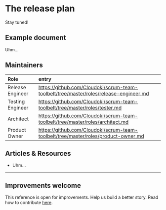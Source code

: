 # The release plan

Stay tuned!

## Example document

Uhm...

## Maintainers

Role | entry
:---|:---
Release Engineer | https://github.com/Cloudoki/scrum-team-toolbelt/tree/master/roles/release-engineer.md
Testing Engineer | https://github.com/Cloudoki/scrum-team-toolbelt/tree/master/roles/tester.md
Architect | https://github.com/Cloudoki/scrum-team-toolbelt/tree/master/roles/architect.md
Product Owner | https://github.com/Cloudoki/scrum-team-toolbelt/tree/master/roles/product-owner.md

## Articles & Resources

* Uhm...

---
## Improvements welcome

This reference is open for improvements. Help us build a better story.
Read how to contribute [here](/CONTRIBUTING.md).
